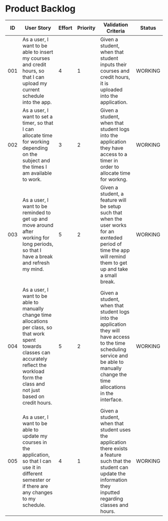 # Product Backlog

| ID | User Story | Effort | Priority | Validation Criteria | Status |
|----|------------|--------|----------|---------------------|--------|
| 001 | As a user, I want to be able to insert my courses and credit hours, so that I can upload my current schedule into the app.| 4 | 1 | Given a student, when that student inputs their courses and credit hours, it is uploaded into the application. | WORKING|
| 002 | As a user, I want to set a timer, so that I can allocate time for working depending on the subject and the times I am available to work.| 3 | 2 | Given a student, when that student logs into the application they have access to a timer in order to allocate time for workng. | WORKING |
| 003 | As a user, I want to be reminded to get up and move around after working for long periods, so that I have a break and refresh my mind. | 5 | 2 | Given a student, a feature will be setup such that when the user works for an exnteded period of time the app will remind them to get up and take a small break. | WORKING |
| 004 | As a user, I want to be able to manually change time allocations per class, so that work spent towards classes can accurately reflect the workload form the class and not just based on credit hours. | 5 | 2 | Given a student, when that student logs into the application they will have access to the time scheduling service and be able to manually change the time allocations in the interface. | WORKING |
| 005 | As a user, I want to be able to update my courses in the application, so that I can use it in different semester or if there are any changes to my schedule. | 4 | 1 | Given a student, when that student uses the  application there exists a feature such that the student can update the information they inputted regarding classes and hours. | WORKING|
